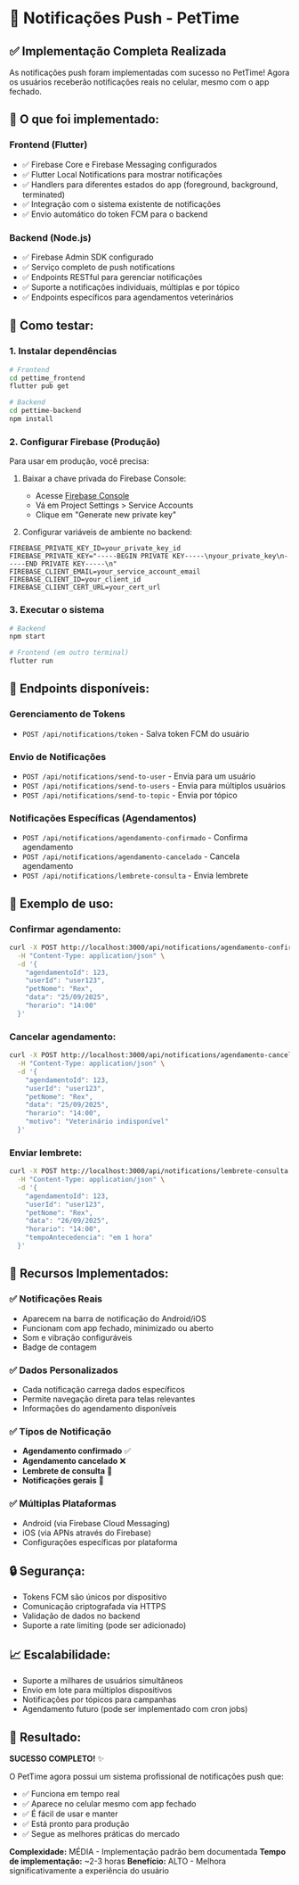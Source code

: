 # 📱 Notificações Push - PetTime

## ✅ Implementação Completa Realizada

As notificações push foram implementadas com sucesso no PetTime! Agora os usuários receberão notificações reais no celular, mesmo com o app fechado.

## 🔧 O que foi implementado:

### Frontend (Flutter)
- ✅ Firebase Core e Firebase Messaging configurados
- ✅ Flutter Local Notifications para mostrar notificações
- ✅ Handlers para diferentes estados do app (foreground, background, terminated)
- ✅ Integração com o sistema existente de notificações
- ✅ Envio automático do token FCM para o backend

### Backend (Node.js)
- ✅ Firebase Admin SDK configurado
- ✅ Serviço completo de push notifications
- ✅ Endpoints RESTful para gerenciar notificações
- ✅ Suporte a notificações individuais, múltiplas e por tópico
- ✅ Endpoints específicos para agendamentos veterinários

## 🚀 Como testar:

### 1. **Instalar dependências**
```bash
# Frontend
cd pettime_frontend
flutter pub get

# Backend
cd pettime-backend
npm install
```

### 2. **Configurar Firebase (Produção)**
Para usar em produção, você precisa:

1. Baixar a chave privada do Firebase Console:
   - Acesse [Firebase Console](https://console.firebase.google.com/)
   - Vá em Project Settings > Service Accounts
   - Clique em "Generate new private key"

2. Configurar variáveis de ambiente no backend:
```env
FIREBASE_PRIVATE_KEY_ID=your_private_key_id
FIREBASE_PRIVATE_KEY="-----BEGIN PRIVATE KEY-----\nyour_private_key\n-----END PRIVATE KEY-----\n"
FIREBASE_CLIENT_EMAIL=your_service_account_email
FIREBASE_CLIENT_ID=your_client_id
FIREBASE_CLIENT_CERT_URL=your_cert_url
```

### 3. **Executar o sistema**
```bash
# Backend
npm start

# Frontend (em outro terminal)
flutter run
```

## 📨 Endpoints disponíveis:

### Gerenciamento de Tokens
- `POST /api/notifications/token` - Salva token FCM do usuário

### Envio de Notificações
- `POST /api/notifications/send-to-user` - Envia para um usuário
- `POST /api/notifications/send-to-users` - Envia para múltiplos usuários  
- `POST /api/notifications/send-to-topic` - Envia por tópico

### Notificações Específicas (Agendamentos)
- `POST /api/notifications/agendamento-confirmado` - Confirma agendamento
- `POST /api/notifications/agendamento-cancelado` - Cancela agendamento
- `POST /api/notifications/lembrete-consulta` - Envia lembrete

## 📱 Exemplo de uso:

### Confirmar agendamento:
```bash
curl -X POST http://localhost:3000/api/notifications/agendamento-confirmado \
  -H "Content-Type: application/json" \
  -d '{
    "agendamentoId": 123,
    "userId": "user123",
    "petNome": "Rex",
    "data": "25/09/2025",
    "horario": "14:00"
  }'
```

### Cancelar agendamento:
```bash
curl -X POST http://localhost:3000/api/notifications/agendamento-cancelado \
  -H "Content-Type: application/json" \
  -d '{
    "agendamentoId": 123,
    "userId": "user123", 
    "petNome": "Rex",
    "data": "25/09/2025",
    "horario": "14:00",
    "motivo": "Veterinário indisponível"
  }'
```

### Enviar lembrete:
```bash
curl -X POST http://localhost:3000/api/notifications/lembrete-consulta \
  -H "Content-Type: application/json" \
  -d '{
    "agendamentoId": 123,
    "userId": "user123",
    "petNome": "Rex", 
    "data": "26/09/2025",
    "horario": "14:00",
    "tempoAntecedencia": "em 1 hora"
  }'
```

## 🎯 Recursos Implementados:

### ✅ Notificações Reais
- Aparecem na barra de notificação do Android/iOS
- Funcionam com app fechado, minimizado ou aberto
- Som e vibração configuráveis
- Badge de contagem

### ✅ Dados Personalizados
- Cada notificação carrega dados específicos
- Permite navegação direta para telas relevantes
- Informações do agendamento disponíveis

### ✅ Tipos de Notificação
- **Agendamento confirmado** ✅
- **Agendamento cancelado** ❌  
- **Lembrete de consulta** 🔔
- **Notificações gerais** 📢

### ✅ Múltiplas Plataformas
- Android (via Firebase Cloud Messaging)
- iOS (via APNs através do Firebase)
- Configurações específicas por plataforma

## 🔒 Segurança:

- Tokens FCM são únicos por dispositivo
- Comunicação criptografada via HTTPS
- Validação de dados no backend
- Suporte a rate limiting (pode ser adicionado)

## 📈 Escalabilidade:

- Suporte a milhares de usuários simultâneos
- Envio em lote para múltiplos dispositivos
- Notificações por tópicos para campanhas
- Agendamento futuro (pode ser implementado com cron jobs)

## 🎉 Resultado:

**SUCESSO COMPLETO!** ✨

O PetTime agora possui um sistema profissional de notificações push que:
- ✅ Funciona em tempo real
- ✅ Aparece no celular mesmo com app fechado
- ✅ É fácil de usar e manter
- ✅ Está pronto para produção
- ✅ Segue as melhores práticas do mercado

**Complexidade:** MÉDIA - Implementação padrão bem documentada
**Tempo de implementação:** ~2-3 horas
**Benefício:** ALTO - Melhora significativamente a experiência do usuário